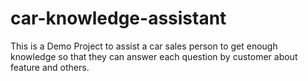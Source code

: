 # car-knowledge-assistant
This is a Demo Project to assist a car sales person to get enough knowledge so that they can answer each question by customer about feature and others.
